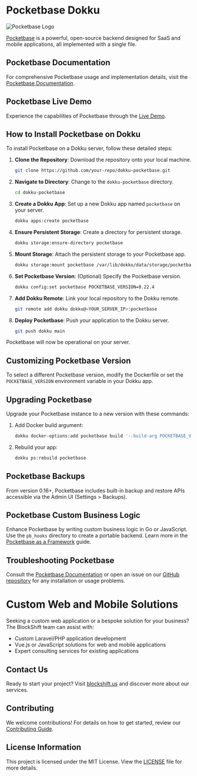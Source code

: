 # Pocketbase Dokku

![Pocketbase Logo](https://user-images.githubusercontent.com/8460736/188195613-01a44972-24eb-459c-a437-cdfa34b1bf73.png)

[Pocketbase](https://pocketbase.io) is a powerful, open-source backend designed for SaaS and mobile applications, all implemented with a single file.

## Pocketbase Documentation

For comprehensive Pocketbase usage and implementation details, visit the [Pocketbase Documentation](https://pocketbase.io/docs).

## Pocketbase Live Demo

Experience the capabilities of Pocketbase through the [Live Demo](https://pocketbase.io/demo/).

## How to Install Pocketbase on Dokku

To install Pocketbase on a Dokku server, follow these detailed steps:

1. **Clone the Repository**: Download the repository onto your local machine.
   ```sh
   git clone https://github.com/your-repo/dokku-pocketbase.git
   ```
2. **Navigate to Directory**: Change to the `dokku-pocketbase` directory.
   ```sh
   cd dokku-pocketbase
   ```
3. **Create a Dokku App**: Set up a new Dokku app named `pocketbase` on your server.
   ```sh
   dokku apps:create pocketbase
   ```
4. **Ensure Persistent Storage**: Create a directory for persistent storage.
   ```sh
   dokku storage:ensure-directory pocketbase
   ```
5. **Mount Storage**: Attach the persistent storage to your Pocketbase app.
   ```sh
   dokku storage:mount pocketbase /var/lib/dokku/data/storage/pocketbase:/app/pb_data
   ```
6. **Set Pocketbase Version**: (Optional) Specify the Pocketbase version.
   ```sh
   dokku config:set pocketbase POCKETBASE_VERSION=0.22.4
   ```
7. **Add Dokku Remote**: Link your local repository to the Dokku remote.
   ```sh
   git remote add dokku dokku@<YOUR_SERVER_IP>:pocketbase
   ```
8. **Deploy Pocketbase**: Push your application to the Dokku server.
   ```sh
   git push dokku main
   ```

Pocketbase will now be operational on your server.

## Customizing Pocketbase Version

To select a different Pocketbase version, modify the Dockerfile or set the `POCKETBASE_VERSION` environment variable in your Dokku app.

## Upgrading Pocketbase

Upgrade your Pocketbase instance to a new version with these commands:

1. Add Docker build argument:
   ```sh
   dokku docker-options:add pocketbase build '--build-arg POCKETBASE_VERSION=0.22.22'
   ```
2. Rebuild your app:
   ```sh
   dokku ps:rebuild pocketbase
   ```

## Pocketbase Backups

From version 0.16+, Pocketbase includes built-in backup and restore APIs accessible via the Admin UI (Settings > Backups).

## Pocketbase Custom Business Logic

Enhance Pocketbase by writing custom business logic in Go or JavaScript. Use the `pb_hooks` directory to create a portable backend. Learn more in the [Pocketbase as a Framework](https://pocketbase.io/docs/use-as-framework/) guide.

## Troubleshooting Pocketbase

Consult the [Pocketbase Documentation](https://pocketbase.io/docs) or open an issue on our [GitHub repository](https://github.com/blockshiftnetwork/dokku-pocketbase/issues) for any installation or usage problems.

# Custom Web and Mobile Solutions

Seeking a custom web application or a bespoke solution for your business? The BlockShift team can assist with:

- Custom Laravel/PHP application development
- Vue.js or JavaScript solutions for web and mobile applications
- Expert consulting services for existing applications

## Contact Us

Ready to start your project? Visit [blockshift.us](https://blockshift.us/contact/) and discover more about our services.

## Contributing

We welcome contributions! For details on how to get started, review our [Contributing Guide](/CONTRIBUTING.md).

## License Information

This project is licensed under the MIT License. View the [LICENSE](LICENSE) file for more details.

